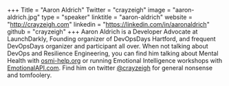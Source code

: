 +++
Title = "Aaron Aldrich"
Twitter = "crayzeigh"
image = "aaron-aldrich.jpg"
type = "speaker"
linktitle = "aaron-aldrich"
website = "http://crayzeigh.com"
linkedin = "https://linkedin.com/in/aaronaldrich"
github = "crayzeigh"
+++
Aaron Aldrich is a Developer Advocate at LaunchDarkly, Founding organizer of DevOpsDays Hartford, and frequent DevOpsDays organizer and participant all over. When not talking about DevOps and Resilience Engineering, you can find him talking about Mental Health with [osmi-help.org](http://osmi-help.org) or running Emotional Intelligence workshops with [EmotionalAPI.com](http://EmotionalAPI.com). Find him on twitter [@crayzeigh](https://twitter.com/crayzeigh) for general nonsense and tomfoolery.
